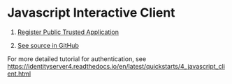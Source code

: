 # Javascript Interactive Client

1. [Register Public Trusted Application](../step-by-step/register-trusted-app.md#register-interactive-public-application)

2. [See source in GitHub](https://github.com/ErpNetDocs/dev/tree/master/guides/samples/src/jsclient)

For more detailed tutorial for authentication, see <https://identityserver4.readthedocs.io/en/latest/quickstarts/4_javascript_client.html>
